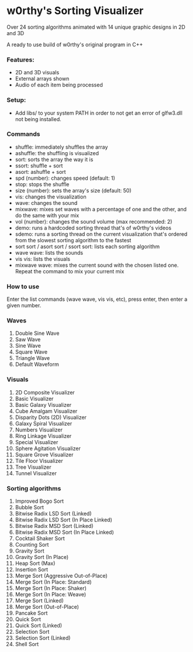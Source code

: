 # w0rthy's Sorting Visualizer

Over 24 sorting algorithms animated with 14 unique graphic designs in 2D and 3D

A ready to use build of w0rthy's original program in C++

### Features:
- 2D and 3D visuals
- External arrays shown
- Audio of each item being processed

### Setup:
- Add libs/ to your system PATH in order to not get an error of glfw3.dll not being installed.

### Commands
- shuffle: immediately shuffles the array
- ashuffle: the shuffling is visualized
- sort: sorts the array the way it is
- ssort: shuffle + sort
- asort: ashuffle + sort
- spd (number): changes speed (default: 1)
- stop: stops the shuffle
- size (number): sets the array's size (default: 50)
- vis: changes the visualization
- wave: changes the sound
- mixwave: mixes set waves with a percentage of one and the other, and do the same with your mix
- vol (number): changes the sound volume (max recommended: 2)
- demo: runs a hardcoded sorting thread that's of w0rthy's videos
- sdemo: runs a sorting thread on the current visualization that's ordered from the slowest sorting algorithm to the fastest
- sort sort / asort sort / ssort sort: lists each sorting algorithm
- wave wave: lists the sounds
- vis vis: lists the visuals
- mixwave wave: mixes the current sound with the chosen listed one. Repeat the command to mix your current mix

### How to use
Enter the list commands (wave wave, vis vis, etc), press enter, then enter a given number.

### Waves
1. Double Sine Wave
2. Saw Wave
3. Sine Wave
4. Square Wave
5. Triangle Wave
6. Default Waveform

### Visuals
1. 2D Composite Visualizer
2. Basic Visualizer
3. Basic Galaxy Visualizer
4. Cube Amalgam Visualizer
5. Disparity Dots (2D) Visualizer
6. Galaxy Spiral Visualizer
7. Numbers Visualizer
8. Ring Linkage Visualizer
9. Special Visualizer
10. Sphere Agitation Visualizer
11. Square Grove Visualizer
12. Tile Floor Visualizer
13. Tree Visualizer
14. Tunnel Visualizer

### Sorting algorithms
1. Improved Bogo Sort
2. Bubble Sort
3. Bitwise Radix LSD Sort (Linked)
4. Bitwise Radix LSD Sort (In Place Linked)
5. Bitwise Radix MSD Sort (Linked)
6. Bitwise Radix MSD Sort (In Place Linked)
7. Cocktail Shaker Sort
8. Counting Sort
9. Gravity Sort
10. Gravity Sort (In Place)
11. Heap Sort (Max)
12. Insertion Sort
13. Merge Sort (Aggressive Out-of-Place)
14. Merge Sort (In Place: Standard)
15. Merge Sort (In Place: Shaker)
16. Merge Sort (In Place: Weave)
17. Merge Sort (Linked)
18. Merge Sort (Out-of-Place)
19. Pancake Sort
20. Quick Sort
21. Quick Sort (Linked)
22. Selection Sort
23. Selection Sort (Linked)
24. Shell Sort
